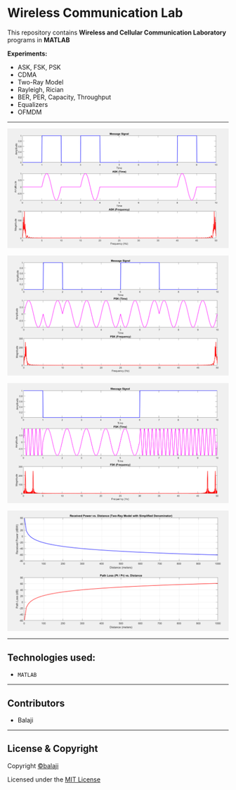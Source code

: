 # Wireless Communication Lab

This repository contains **Wireless and Cellular Communication Laboratory** programs in **MATLAB**

**Experiments:**
- ASK, FSK, PSK
- CDMA
- Two-Ray Model
- Rayleigh, Rician
- BER, PER, Capacity, Throughput
- Equalizers
- OFMDM

---

<p align="center">
<img src="Output/ask.png">
</p>


<p align="center">
<img src="Output/psk.png">
</p>


<p align="center">
<img src="Output/fsk.png">
</p>


<p align="center">
<img src="Output/two_ray.png">
</p>

---

## Technologies used:

- `MATLAB`

---

## Contributors

- Balaji

---

## License & Copyright

Copyright [©balaji](https://github.com/balajirai)

Licensed under the [MIT License](LICENCE)
